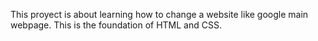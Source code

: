 This proyect is about learning how to change a website like google main webpage.
This is the foundation of HTML and CSS.
